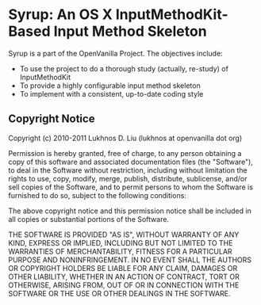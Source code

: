 # Syrup: An OS X InputMethodKit-Based Input Method Skeleton

Syrup is a part of the OpenVanilla Project. The objectives include:

*   To use the project to do a thorough study (actually, re-study) of InputMethodKit
*   To provide a highly configurable input method skeleton
*   To implement with a consistent, up-to-date coding style

## Copyright Notice

Copyright (c) 2010-2011 Lukhnos D. Liu (lukhnos at openvanilla dot org)

Permission is hereby granted, free of charge, to any person
obtaining a copy of this software and associated documentation
files (the "Software"), to deal in the Software without
restriction, including without limitation the rights to use,
copy, modify, merge, publish, distribute, sublicense, and/or sell
copies of the Software, and to permit persons to whom the
Software is furnished to do so, subject to the following
conditions:

The above copyright notice and this permission notice shall be
included in all copies or substantial portions of the Software.

THE SOFTWARE IS PROVIDED "AS IS", WITHOUT WARRANTY OF ANY KIND,
EXPRESS OR IMPLIED, INCLUDING BUT NOT LIMITED TO THE WARRANTIES
OF MERCHANTABILITY, FITNESS FOR A PARTICULAR PURPOSE AND
NONINFRINGEMENT. IN NO EVENT SHALL THE AUTHORS OR COPYRIGHT
HOLDERS BE LIABLE FOR ANY CLAIM, DAMAGES OR OTHER LIABILITY,
WHETHER IN AN ACTION OF CONTRACT, TORT OR OTHERWISE, ARISING
FROM, OUT OF OR IN CONNECTION WITH THE SOFTWARE OR THE USE OR
OTHER DEALINGS IN THE SOFTWARE.
